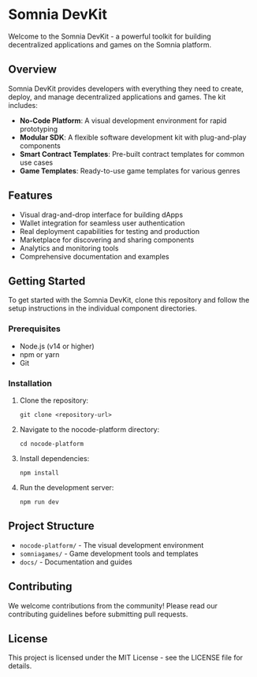 # Somnia DevKit

Welcome to the Somnia DevKit - a powerful toolkit for building decentralized applications and games on the Somnia platform.

## Overview

Somnia DevKit provides developers with everything they need to create, deploy, and manage decentralized applications and games. The kit includes:

- **No-Code Platform**: A visual development environment for rapid prototyping
- **Modular SDK**: A flexible software development kit with plug-and-play components
- **Smart Contract Templates**: Pre-built contract templates for common use cases
- **Game Templates**: Ready-to-use game templates for various genres

## Features

- Visual drag-and-drop interface for building dApps
- Wallet integration for seamless user authentication
- Real deployment capabilities for testing and production
- Marketplace for discovering and sharing components
- Analytics and monitoring tools
- Comprehensive documentation and examples

## Getting Started

To get started with the Somnia DevKit, clone this repository and follow the setup instructions in the individual component directories.

### Prerequisites

- Node.js (v14 or higher)
- npm or yarn
- Git

### Installation

1. Clone the repository:
   ```
   git clone <repository-url>
   ```

2. Navigate to the nocode-platform directory:
   ```
   cd nocode-platform
   ```

3. Install dependencies:
   ```
   npm install
   ```

4. Run the development server:
   ```
   npm run dev
   ```

## Project Structure

- `nocode-platform/` - The visual development environment
- `somniagames/` - Game development tools and templates
- `docs/` - Documentation and guides

## Contributing

We welcome contributions from the community! Please read our contributing guidelines before submitting pull requests.

## License

This project is licensed under the MIT License - see the LICENSE file for details.